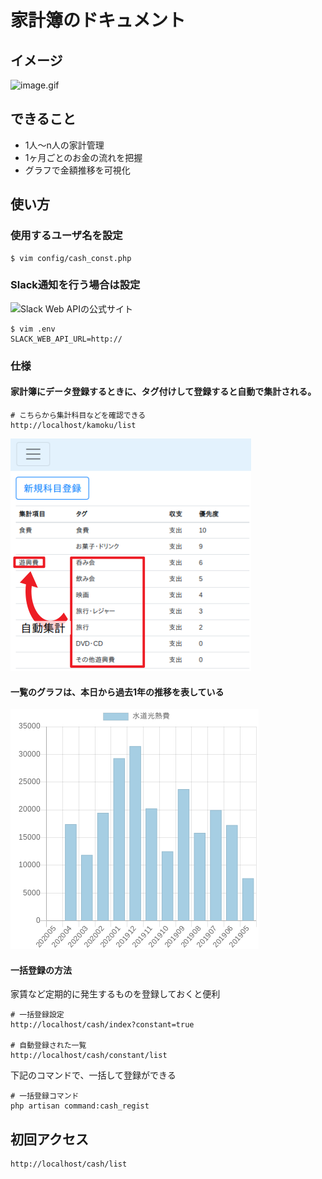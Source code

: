 # 家計簿のドキュメント

## イメージ
![image.gif](https://github.com/yukihiro-kawabata/houseBook2/blob/master/document/household_expenses/cash_list.gif)

## できること
- 1人〜n人の家計管理
- 1ヶ月ごとのお金の流れを把握
- グラフで金額推移を可視化

## 使い方
### 使用するユーザ名を設定
````
$ vim config/cash_const.php
````

### Slack通知を行う場合は設定
![Slack Web APIの公式サイト](https://api.slack.com/web)
````
$ vim .env
SLACK_WEB_API_URL=http://
````

### 仕様
#### 家計簿にデータ登録するときに、タグ付けして登録すると自動で集計される。
````
# こちらから集計科目などを確認できる
http://localhost/kamoku/list
````
![kamoku_master.png](https://github.com/yukihiro-kawabata/houseBook2/blob/master/document/household_expenses/kamoku_master.png)

#### 一覧のグラフは、本日から過去1年の推移を表している
![list_graph.png](https://github.com/yukihiro-kawabata/houseBook2/blob/master/document/household_expenses/list_graph.png)

#### 一括登録の方法
家賃など定期的に発生するものを登録しておくと便利
````
# 一括登録設定
http://localhost/cash/index?constant=true

# 自動登録された一覧
http://localhost/cash/constant/list
````
下記のコマンドで、一括して登録ができる
````
# 一括登録コマンド
php artisan command:cash_regist
````

## 初回アクセス
````
http://localhost/cash/list
````
